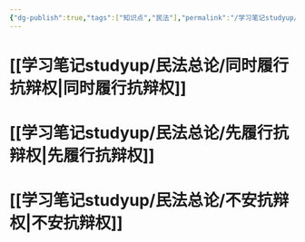 ```yaml
---
{"dg-publish":true,"tags":["知识点","民法"],"permalink":"/学习笔记studyup/民法总论/履行抗辩权/","dgPassFrontmatter":true,"created":"2024-11-16T15:45:42.853+08:00","updated":"2024-11-16T15:46:32.823+08:00"}
---
```


# [[学习笔记studyup/民法总论/同时履行抗辩权\|同时履行抗辩权]]
# [[学习笔记studyup/民法总论/先履行抗辩权\|先履行抗辩权]]
# [[学习笔记studyup/民法总论/不安抗辩权\|不安抗辩权]]